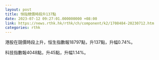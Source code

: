 ```yaml
---
layout: post
title: 恒指競價時段升137點
date: 2023-07-12 09:27:01.000000000 +08:00
link: https://news.rthk.hk/rthk/ch/component/k2/1708484-20230712.htm
categories: rthk
---
```


港股在競價時段上升，恒生指數報18797點，升137點，升幅0.74%。

科技指數報4048點，升45點，升幅1.14%。
